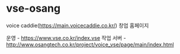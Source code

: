 # vse-osang
voice caddie(https://main.voicecaddie.co.kr/) 창업 홈페이지

운영 - https://www.vse.co.kr/index.vse
작업 서버 - http://www.osangtech.co.kr/project/voice_vse/page/main/index.html
